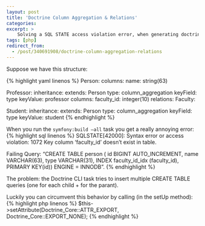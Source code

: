 ```yaml
---
layout: post
title: 'Doctrine Column Aggregation & Relations'
categories: 
excerpt: >
    Solving a SQL STATE access violation error, when generating doctrine table structures.
tags: [php]
redirect_from: 
  - /post/340691908/doctrine-column-aggregation-relations    
---
```


Suppose we have this structure:

{% highlight yaml linenos %}
Person:
  columns:
    name: string(63)

Professor:
  inheritance:
    extends: Person
    type: column_aggregation
    keyField: type
    keyValue: professor
  columns:
    faculty_id: integer(10)
  relations:
    Faculty:

Student:
  inheritance:
    extends: Person
    type: column_aggregation
    keyField: type
    keyValue: student
{% endhighlight %}

When you run the `symfony:build —all` task you get a really annoying error:
{% highlight sql linenos %}
SQLSTATE[42000]: Syntax error or access violation: 1072 Key column ‘faculty_id’ doesn’t exist in table. 

Failing Query: 
“CREATE TABLE person (
    id BIGINT AUTO_INCREMENT, 
    name VARCHAR(63), 
    type VARCHAR(31), 
    INDEX faculty_id_idx (faculty_id), 
    PRIMARY KEY(id)) ENGINE = INNODB”.
{% endhighlight %}

The problem: the Doctrine CLI task tries to insert multiple CREATE TABLE queries (one for each child + for the parant).

Luckily you can circumvent this behavior by calling (in the setUp method):
{% highlight php linenos %}
$this->setAttribute(Doctrine_Core::ATTR_EXPORT, Doctrine_Core::EXPORT_NONE);
{% endhighlight %}